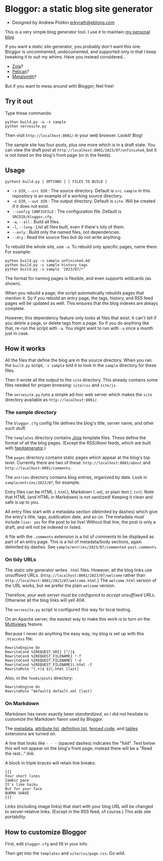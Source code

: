 # Bloggor: a static blog site generator

- Designed by Andrew Plotkin <erkyrath@eblong.com>

This is a very simple blog generator tool. I use it to maintain
[my personal blog](https://blog.zarfhome.com/).

If you want a static site generator, you probably don't want this one.
Bloggor is uncommented, undocumented, and supported only in that I
keep tweaking it to suit my whims.
Have you instead considered...

- [Zola](https://www.getzola.org/)?
- [Pelican](https://getpelican.com/)?
- [Metalsmith](https://metalsmith.io/)?

But if you want to mess around with Bloggor, feel free!

## Try it out

Type these commands:

```
python build.py -a -s sample
python servesite.py
```

Then visit `http://localhost:8001/` in your web browser. Lookit! Blog!

The sample site has four posts, plus one more which is in a draft
state. You can view the draft post at
`http://localhost:8001/2023/07/unfinished`, but it is not listed
on the blog's front page (or in the feeds).

## Usage

```
python3 build.py [ OPTIONS ] [ FILES TO BUILD ]
```

- `-s DIR`, `--src DIR` : The source directory. Default is `src`.
`sample` in this repository is an example of a working source directory.
- `-o DIR`, `--out DIR` : The output directory. Default is `site`.
Will be created if it does not exist.
- `--config CONFIGFILE` : The configuration file. Default is
`SRCDIR/bloggor.cfg`.
- `-a`, `--all` : Build all files.
- `-l`, `--long` : List all files built, even if there's lots of them.
- `--only` : Build only the named files, not dependencies.
- `--dry` : Read the source files but do not write anything.

To rebuild the whole site, use `-a`. To rebuild only specific pages,
name them. For example:

```
python build.py -s sample unfinished.md
python build.py -s sample history tags
python build.py -s sample '2023/07/*'
```

The format for naming pages is flexible, and even supports wildcards
(as shown).

When you rebuild a page, the script automatically rebuilds pages that
mention it. So if you rebuild an entry page, the tags, history,
and RSS feed pages will be updated as well. This ensures that the
blog indexes are always complete.

However, this dependency feature only looks at files that exist. It can't
tell if you *delete* a page, or delete tags from a page. So if you do
anything like that, re-run the script with `-a`. You might want to run
with `-a` once a month just in case.

## How it works

All the files that define the blog are in the source directory.
When you ran the `build.py` script, `-s sample` told it to look in
the `sample` directory for these files.

Then it wrote all the output to the `site` directory. This already
contains some files needed for proper browsing: `site/css` and `site/js`.

The `servesite.py` runs a simple ad-hoc web server which makes the
`site` directory available as `http://localhost:8001/`.

### The sample directory

The `bloggor.cfg` config file defines the blog's title, server name,
and other such stuff.

The `templates` directory contains [Jinja][] template files. These
define the format of all the blog pages. (Except the RSS/Atom feeds, which
are built with [feedgenerator][].)

[Jinja]: https://jinja.palletsprojects.com/en/3.1.x/
[feedgenerator]: https://pypi.org/project/feedgenerator/

The `pages` directory contains static pages which appear at the blog's
top level. Currently there are two of these:
`http://localhost:8001/about` and `http://localhost:8001/comments`.

The `entries` directory contains blog entries, organized by date.
Look in `sample/entries/2023/07`, for example.

Entry files can be HTML (`.html`), Markdown (`.md`), or plain text (`.txt`).
Note that HTML (and HTML in Markdown) is not sanitized! Keeping it clean
and safe is up to you.

All entry files start with a metadata section (delimited by dashes) which
give the entry's title, tags, publication date, and so on. The metadata
must include `live: yes` for the post to be live! Without that line, the
post is only a draft, and will not be indexed or listed.

A file with the `.comments` extension is a list of comments to be displayed
as part of an entry page. This is a list of metadata/body sections, again
delimited by dashes. See `sample/entries/2023/07/commented-post.comments`.

### On tidy URLs

The static site generator writes `.html` files. However, all the blog
links use unsuffixed URLs. (`http://localhost:8001/2023/07/welcome` rather
than `http://localhost:8001/2023/07/welcome.html`.) The `welcome.html`
version of the URL works, but we prefer the plain `welcome` version.

Therefore, *your web server must be configured to accept unsuffixed
URLs*. Otherwise all the blog links will yell 404.

The `servesite.py` script is configured this way for local testing.

On an Apache server, the easiest way to make this work is to turn on the
[Multiviews][] feature.

[Multiviews]: https://httpd.apache.org/docs/2.4/content-negotiation.html

Because I never do anything the easy way, my blog is set up with this
`.htaccess` file:

```
RewriteEngine On
RewriteCond %{REQUEST_URI} [^/]$
RewriteCond %{REQUEST_FILENAME} !-f
RewriteCond %{REQUEST_FILENAME} !-d
RewriteCond %{REQUEST_FILENAME}\.html -f
RewriteRule ^(.+)$ $1\.html [last]
```

Also, in the `feeds/posts` directory:

```
RewriteEngine On
RewriteRule ^default$ default.xml [last]
```

### On Markdown

Markdown has never exactly been *standardized*, so I did not hesitate
to customize the Markdown flavor used by Bloggor.

The [metadata][meta], [attribute list][attr_list],
[definition list][def_list], [fenced code][fenced], and [tables][tables]
extensions are turned on.

[attr_list]: https://python-markdown.github.io/extensions/attr_list/
[meta]: https://python-markdown.github.io/extensions/meta_data/
[def_list]: https://python-markdown.github.io/extensions/definition_lists/
[fenced]: https://python-markdown.github.io/extensions/fenced_code_blocks/
[tables]: https://python-markdown.github.io/extensions/tables/

A line that looks like `- - -` (spaced dashes) indicates the "fold".
Text below this will not appear on the blog's front page; instead there
will be a "Read the rest..." link.

A block in triple braces will retain line breaks:

```
{{{
Four short lines
Iambic pace
It's like haiku
But for your face
BURMA SHAVE
}}}
```

Links (including image links) that start with your blog URL will be
changed to server-relative links. (Except in the RSS feed, of course.)
This aids site portability.

## How to customize Bloggor

First, edit `bloggor.cfg` and fill in your info.

Then get into the `templates` and `site/css/page.css`. Go wild.

